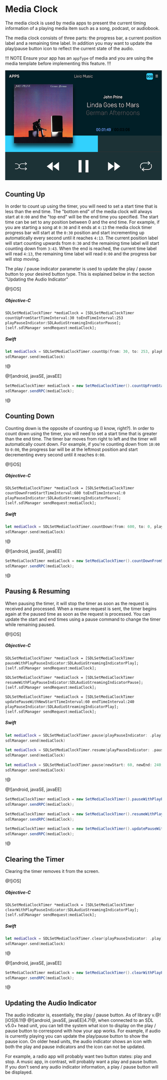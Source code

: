 # Media Clock
The media clock is used by media apps to present the current timing information of a playing media item such as a song, podcast, or audiobook.

The media clock consists of three parts: the progress bar, a current position label and a remaining time label. In addition you may want to update the play/pause button icon to reflect the current state of the audio. 

!!! NOTE
Ensure your app has an `appType` of media and you are using the media template before implementing this feature.
!!!

![Generic - Media Clock](assets/generic_mediaclock.png)

## Counting Up
In order to count up using the timer, you will need to set a start time that is less than the end time. The "bottom end" of the media clock will always start at `0:00` and the "top end" will be the end time you specified. The start time can be set to any position between 0 and the end time. For example, if you are starting a song at `0:30` and it ends at `4:13` the media clock timer progress bar will start at the `0:30` position and start incrementing up automatically every second until it reaches `4:13`. The current position label will start counting upwards from `0:30` and the remaining time label will start counting down from `3:43`. When the end is reached, the current time label will read `4:13`, the remaining time label will read `0:00` and the progress bar will stop moving.

The play / pause indicator parameter is used to update the play / pause button to your desired button type. This is explained below in the section "Updating the Audio Indicator"

@![iOS]
##### Objective-C
```objc
SDLSetMediaClockTimer *mediaClock = [SDLSetMediaClockTimer countUpFromStartTimeInterval:30 toEndTimeInterval:253 playPauseIndicator:SDLAudioStreamingIndicatorPause];
[self.sdlManager sendRequest:mediaClock];
```

##### Swift
```swift
let mediaClock = SDLSetMediaClockTimer.countUp(from: 30, to: 253, playPauseIndicator: .pause)
sdlManager.send(mediaClock)
```
!@

@![android, javaSE, javaEE]
```java
SetMediaClockTimer mediaClock = new SetMediaClockTimer().countUpFromStartTimeInterval(30, 253, AudioStreamingIndicator.PAUSE);
sdlManager.sendRPC(mediaClock);
```
!@

## Counting Down
Counting down is the opposite of counting up (I know, right?). In order to count down using the timer, you will need to set a start time that is greater than the end time. The timer bar moves from right to left and the timer will automatically count down. For example, if you're counting down from `10:00` to `0:00`, the progress bar will be at the leftmost position and start decrementing every second until it reaches `0:00`.

@![iOS]
##### Objective-C
```objc
SDLSetMediaClockTimer *mediaClock = [SDLSetMediaClockTimer countDownFromStartTimeInterval:600 toEndTimeInterval:0 playPauseIndicator:SDLAudioStreamingIndicatorPause];
[self.sdlManager sendRequest:mediaClock];
```

##### Swift
```swift
let mediaClock = SDLSetMediaClockTimer.countDown(from: 600, to: 0, playPauseIndicator: .pause)
sdlManager.send(mediaClock)
```
!@

@![android, javaSE, javaEE]
```java
SetMediaClockTimer mediaClock = new SetMediaClockTimer().countDownFromStartTimeInterval(600, 0, AudioStreamingIndicator.PAUSE);
sdlManager.sendRPC(mediaClock);
```
!@

## Pausing & Resuming
When pausing the timer, it will stop the timer as soon as the request is received and processed. When a resume request is sent, the timer begins again at the paused time as soon as the request is processed. You can update the start and end times using a pause command to change the timer while remaining paused.

@![iOS]
##### Objective-C
```objc
SDLSetMediaClockTimer *mediaClock = [SDLSetMediaClockTimer pauseWithPlayPauseIndicator:SDLAudioStreamingIndicatorPlay];
[self.sdlManager sendRequest:mediaClock];
```

```objc
SDLSetMediaClockTimer *mediaClock = [SDLSetMediaClockTimer resumeWithPlayPauseIndicator:SDLAudioStreamingIndicatorPause];
[self.sdlManager sendRequest:mediaClock];
```

```objc
SDLSetMediaClockTimer *mediaClock = [SDLSetMediaClockTimer updatePauseWithNewStartTimeInterval:60 endTimeInterval:240 playPauseIndicator:SDLAudioStreamingIndicatorPlay];
[self.sdlManager sendRequest:mediaClock];
```

##### Swift
```swift
let mediaClock = SDLSetMediaClockTimer.pause(playPauseIndicator: .play)
sdlManager.send(mediaClock)
```

```swift
let mediaClock = SDLSetMediaClockTimer.resume(playPauseIndicator: .pause)
sdlManager.send(mediaClock)
```

```swift
let mediaClock = SDLSetMediaClockTimer.pause(newStart: 60, newEnd: 240, playPauseIndicator: .play)
sdlManager.send(mediaClock)
```
!@

@![android, javaSE, javaEE]
```java
SetMediaClockTimer mediaClock = new SetMediaClockTimer().pauseWithPlayPauseIndicator(AudioStreamingIndicator.PLAY);
sdlManager.sendRPC(mediaClock);
```

```java
SetMediaClockTimer mediaClock = new SetMediaClockTimer().resumeWithPlayPauseIndicator(AudioStreamingIndicator.PAUSE);
sdlManager.sendRPC(mediaClock);
```

```java
SetMediaClockTimer mediaClock = new SetMediaClockTimer().updatePauseWithNewStartTimeInterval(60, 240, AudioStreamingIndicator.PLAY);
sdlManager.sendRPC(mediaClock);
```
!@

## Clearing the Timer
Clearing the timer removes it from the screen.

@![iOS]
##### Objective-C
```objc
SDLSetMediaClockTimer *mediaClock = [SDLSetMediaClockTimer clearWithPlayPauseIndicator:SDLAudioStreamingIndicatorPlay];
[self.sdlManager sendRequest:mediaClock];
```

##### Swift
```swift
let mediaClock = SDLSetMediaClockTimer.clear(playPauseIndicator: .play)
sdlManager.send(mediaClock)
```
!@

@![android, javaSE, javaEE]
```java
SetMediaClockTimer mediaClock = new SetMediaClockTimer().clearWithPlayPauseIndicator(AudioStreamingIndicator.PLAY);
sdlManager.sendRPC(mediaClock);
```
!@

## Updating the Audio Indicator
The audio indicator is, essentially, the play / pause button. As of library v.@![iOS]6.1!@ @![android, javaSE, javaEE]4.7!@, when connected to an SDL v5.0+ head unit, you can tell the system what icon to display on the play / pause button to correspond with how your app works. For example, if audio is currently playing you can update the play/pause button to show the pause icon. On older head units, the audio indicator shows an icon with both the play and pause indicators and the icon can not be updated. 

For example, a radio app will probably want two button states: play and stop. A music app, in contrast, will probably want a play and pause button. If you don't send any audio indicator information, a play / pause button will be displayed.
